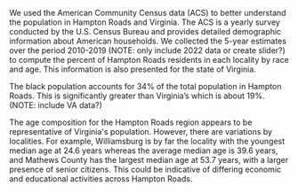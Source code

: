 We used the American Community Census data (ACS) to better understand the population in Hampton Roads and Virginia. 
The ACS is a yearly survey conducted by the U.S. Census Bureau and provides detailed demographic information about American households. 
We collected the 5-year estimates over the period 2010-2019 (NOTE: only include 2022 data or create slider?) to compute the percent of Hampton Roads residents in each locality by race and age. 
This information is also presented for the state of Virginia.

The black population accounts for 34% of the total population in Hampton Roads. This is significantly greater than Virginia’s which is about 19%. (NOTE: include VA data?)

The age composition for the Hampton Roads region appears to be representative of Virginia's population. However, there are variations by localities. For example, Williamsburg is by far the locality with the youngest median age at 24.6 years whereas the average median age is 39.6 years, and Mathews County has the largest median age at 53.7 years, with a larger presence of senior citizens. This could be indicative of differing economic and educational activities across Hampton Roads.